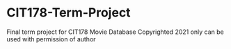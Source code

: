 # CIT178-Term-Project
Final term project for CIT178 Movie Database
Copyrighted 2021 only can be used with permission of author
